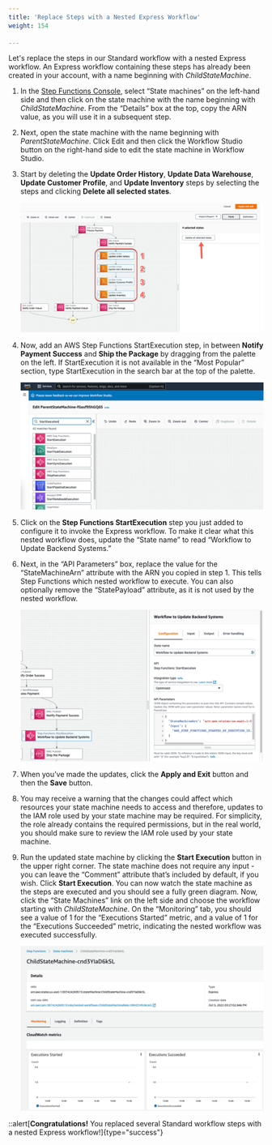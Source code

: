 ```yaml
---
title: 'Replace Steps with a Nested Express Workflow'
weight: 154

---
```


Let's replace the steps in our Standard workflow with a nested Express workflow. An Express workflow containing these steps has already been created in your account, with a name beginning with _ChildStateMachine_.

1. In the [Step Functions Console](https://console.aws.amazon.com/states/home), select “State machines” on the left-hand side and then click on the state machine with the name beginning with *ChildStateMachine*. From the “Details” box at the top, copy the ARN value, as you will use it in a subsequent step.  

2. Next, open the state machine with the name beginning with *ParentStateMachine*. Click Edit and then click the Workflow Studio button on the right-hand side to edit the state machine in Workflow Studio.  

3. Start by deleting the **Update Order History**, **Update Data Warehouse**, **Update Customer Profile**, and **Update Inventory** steps by selecting the steps and clicking **Delete all selected states**.  

    ![Delete existing workflow steps](/static/img/module-13/delete-steps-from-workflow.png)

4. Now, add an AWS Step Functions StartExecution step, in between **Notify Payment Success** and **Ship the Package** by dragging from the palette on the left. If StartExecution it is not available in the “Most Popular” section, type StartExecution in the search bar at the top of the palette.  

    ![Add StartExecution step](/static/img/module-13/add-start-execution-step.png)

5. Click on the **Step Functions StartExecution** step you just added to configure it to invoke the Express workflow. To make it clear what this nested workflow does, update the “State name” to read “Workflow to Update Backend Systems.”  

6. Next, in the “API Parameters” box, replace the value for the “StateMachineArn” attribute with the ARN you copied in step 1. This tells Step Functions which nested workflow to execute. You can also optionally remove the “StatePayload” attribute, as it is not used by the nested workflow.  

    ![Configure nested Express workflow](/static/img/module-13/configure-nested-express-workflow.png)

7. When you’ve made the updates, click the **Apply and Exit** button and then the **Save** button.  

8. You may receive a warning that the changes could affect which resources your state machine needs to access and therefore, updates to the IAM role used by your state machine may be required. For simplicity, the role already contains the required permissions, but in the real world, you should make sure to review the IAM role used by your state machine.  

9. Run the updated state machine by clicking the **Start Execution** button in the upper right corner. The state machine does not require any input - you can leave the “Comment” attribute that’s included by default, if you wish. Click **Start Execution**. You can now watch the state machine as the steps are executed and you should see a fully green diagram. Now, click the “State Machines” link on the left side and choose the workflow starting with _ChildStateMachine_. On the “Monitoring” tab, you should see a value of 1 for the “Executions Started” metric, and a value of 1 for the “Executions Succeeded” metric, indicating the nested workflow was executed successfully.  

    ![Child Express workflow execution stats](/static/img/module-13/child-state-machine-execution-stats.png)

::alert[**Congratulations!** You replaced several Standard workflow steps with a nested Express workflow!]{type="success"}
